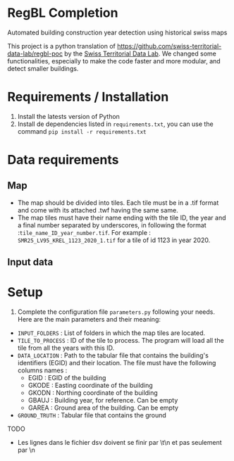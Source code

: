 # RegBL Completion
Automated building construction year detection using historical swiss maps

This project is a python translation of https://github.com/swiss-territorial-data-lab/regbl-poc by the [Swiss Territorial Data Lab](https://www.stdl.ch/).
We changed some functionalities, especially to make the code faster and more modular, and detect smaller buildings.

# Requirements / Installation
1. Install the latests version of Python
2. Install de dependencies listed in `requirements.txt`, you can use the command `pip install -r requirements.txt`

# Data requirements

## Map
- The map should be divided into tiles. Each tile must be in a .tif format and come with its attached .twf having the same same.
- The map tiles must have their name ending with the tile ID, the year and a final number separated by underscores, in following the format :`tile_name_ID_year_number.tif`. For example : `SMR25_LV95_KREL_1123_2020_1.tif` for a tile of id 1123 in year 2020.

## Input data

# Setup
1. Complete the configuration file `parameters.py` following your needs. Here are the main parameters and their meaning:
  - `INPUT_FOLDERS` : List of folders in which the map tiles are located.
  - `TILE_TO_PROCESS` : ID of the tile to process. The program will load all the tile from all the years with this ID.
  - `DATA_LOCATION` : Path to the tabular file that contains the building's identifiers (EGID) and their location. The file must have the following columns names :
    - EGID : EGID of the building 
    - GKODE : Easting coordinate of the building
    - GKODN : Northing coordinate of the building
    - GBAUJ : Building year, for reference. Can be empty
    - GAREA : Ground area of the building. Can be empty
- `GROUND_TRUTH` : Tabular file that contains the ground 

TODO
- Les lignes dans le fichier dsv doivent se finir par \t\n et pas seulement par \n
